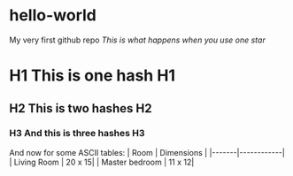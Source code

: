 # hello-world
My very first github repo
*This is what happens when you use one star*
# H1 This is one hash H1
## H2 This is two hashes H2
### H3 And this is three hashes H3


And now for some ASCII tables:
|  Room | Dimensions |
|-------|------------|
| Living Room | 20 x 15|
| Master bedroom | 11 x 12|

